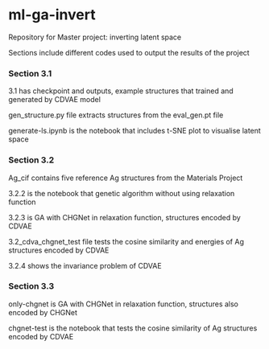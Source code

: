 # ml-ga-invert

Repository for Master project: inverting latent space

Sections include different codes used to output the results of the project

### Section 3.1 

3.1 has checkpoint and outputs, example structures that trained and generated by CDVAE model

gen_structure.py file extracts structures from the eval_gen.pt file

generate-ls.ipynb is the notebook that includes t-SNE plot to visualise latent space

### Section 3.2

Ag_cif contains five reference Ag structures from the Materials Project

3.2.2 is the notebook that genetic algorithm without using relaxation function

3.2.3 is GA with CHGNet in relaxation function, structures encoded by CDVAE

3.2_cdva_chgnet_test file tests the cosine similarity and energies of Ag structures encoded by CDVAE

3.2.4 shows the invariance problem of CDVAE


### Section 3.3

only-chgnet is GA with CHGNet in relaxation function, structures also encoded by CHGNet

chgnet-test is the notebook that tests the cosine similarity of Ag structures encoded by CDVAE


